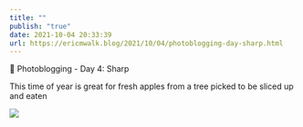 ```yaml
---
title: ""
publish: "true"
date: 2021-10-04 20:33:39
url: https://ericmwalk.blog/2021/10/04/photoblogging-day-sharp.html
---
```


📸 Photoblogging - Day 4: Sharp

This time of year is great for fresh apples from a tree picked to be sliced up and eaten

![](https://ericmwalk.blog/uploads/2021/1545800ee0.jpg)